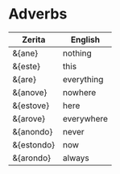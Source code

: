 # <x-trans>Adverbs</x-trans>

| <x-trans>Zerita</x-trans> | <x-trans>English</x-trans>    |
| ------------------------- | ----------------------------- |
| &{ane}                    | <x-trans>nothing</x-trans>    |
| &{este}                   | <x-trans>this</x-trans>       |
| &{are}                    | <x-trans>everything</x-trans> |
| &{anove}                  | <x-trans>nowhere</x-trans>    |
| &{estove}                 | <x-trans>here</x-trans>       |
| &{arove}                  | <x-trans>everywhere</x-trans> |
| &{anondo}                 | <x-trans>never</x-trans>      |
| &{estondo}                | <x-trans>now</x-trans>        |
| &{arondo}                 | <x-trans>always</x-trans>     |

